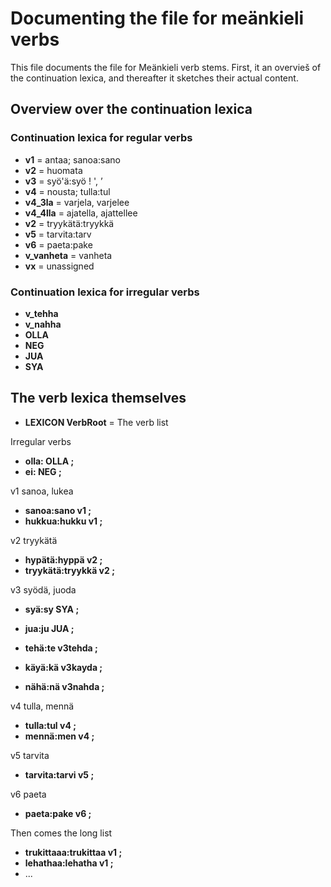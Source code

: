 # Documenting the file for meänkieli verbs

This file documents the file for Meänkieli verb stems.
First, it an overvieš of the continuation lexica, and thereafter it sketches their actual content.

## Overview over the continuation lexica

### Continuation lexica for regular verbs
 * **v1** = antaa; sanoa:sano
 * **v2** = huomata
 * **v3** = syö'ä:syö ! ', ’
 * **v4** = nousta; tulla:tul
 * **v4_3la** = varjela, varjelee
 * **v4_4lla** = ajatella, ajattellee
 * **v2** = tryykätä:tryykkä
 * **v5** = tarvita:tarv
 * **v6** = paeta:pake
 * **v_vanheta** = vanheta
 * **vx** = unassigned

### Continuation lexica for irregular verbs
 * **v_tehha**
 * **v_nahha**
 * **OLLA**
 * **NEG**
 * **JUA**
 * **SYA**


## The verb lexica themselves

 * **LEXICON VerbRoot** = The verb list 


Irregular verbs
 * **olla: OLLA ;** 
 * **ei: NEG ;** 


v1 sanoa, lukea
 * **sanoa:sano v1 ;** 
 * **hukkua:hukku v1 ;** 


v2 tryykätä
 * **hypätä:hyppä v2 ;** 
 * **tryykätä:tryykkä v2 ;** 


v3 syödä, juoda
 * **syä:sy SYA ;** 
 * **jua:ju JUA ;** 




 * **tehä:te v3tehda ;** 
 * **käyä:kä v3kayda ;**  
 * **nähä:nä v3nahda ;** 

v4 tulla, mennä
 * **tulla:tul v4 ;** 
 * **mennä:men v4 ;** 

v5 tarvita
 * **tarvita:tarvi v5 ;** 

v6 paeta
 * **paeta:pake v6 ;** 


 Then comes the long list
 * **trukittaaa:trukittaa v1 ;** 
 * **lehathaa:lehatha v1 ;** 
* ...


